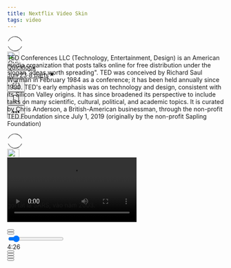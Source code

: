 ```yaml
---
title: Nextflix Video Skin
tags: video
---
```


<link rel="stylesheet" href="/assets/css/toc.css">
<script src="/assets/js/toc.js"/></script>

<div class="ijk"><div class="ntt fb ik il im" style="height: 28px;"><div class="o ntt"><div><a href="https://quicklook.netlify.app/about/" rel="noopener"><div class="ce in io"><div class="ip ntt fa o p gnn iq ir is it iu eg"><svg width="36" height="36" viewBox="0 0 36 36"><path fill-rule="evenodd" clip-rule="evenodd" d="M18 1.87c-6.63 0-12.4 4.14-15.21 10.21L2 11.71C4.94 5.37 11 1 18 1s13.06 4.37 16 10.71l-.79.37C30.4 6.01 24.63 1.88 18 1.88zM2.79 23.92c2.81 6.07 8.58 10.2 15.21 10.2 6.63 0 12.4-4.13 15.21-10.2l.79.37C31.06 30.63 25 35 18 35S4.94 30.63 2 24.29l.79-.37z"></path></svg></div><img alt="Quicklook" class="amm dpp io in" src="https://avatars0.githubusercontent.com/u/68094278?v=4?crop=0.525xw:1xh;center,top&resize=640:*" width="28" height="28" style="margin-top: 0px;"></div></a></div><div class="iv ab ntt"><div class="ntt"><div style="flex:1; align-self: center;"><span class="crr cs cb cc fgg"><a href="https://quicklook.netlify.app/about/" class="" rel="noopener" style="background-image: none;"><h10 class="crr cs cb cc gjj">Quicklook</h10></a></span></div></div><span class="crr cs cb cc gh" style="align-self: center;"><a class="" rel="noopener" href="https://quicklook.netlify.app/posts/toc" style="background-image: none;"><h10 class="crr cs cb cc gh"><span class="iw"></span>Jun 23<span class="ix gh">·</span>8 parts<svg class="iy iz ja" width="15" height="15" viewBox="0 0 15 15"><path d="M7.44 2.32c.03-.1.09-.1.12 0l1.2 3.53a.29.29 0 0 0 .26.2h3.88c.11 0 .13.04.04.1L9.8 8.33a.27.27 0 0 0-.1.29l1.2 3.53c.03.1-.01.13-.1.07l-3.14-2.18a.3.3 0 0 0-.32 0L4.2 12.22c-.1.06-.14.03-.1-.07l1.2-3.53a.27.27 0 0 0-.1-.3L2.06 6.16c-.1-.06-.07-.12.03-.12h3.89a.29.29 0 0 0 .26-.19l1.2-3.52z"></path></svg></h10></a></span></div></div><div class="ntt jb jc jd je jf jg jh ji ex" style="align-self: center;"><div class="ntt o"><div class="jj amm"><div class="by" aria-hidden="false"><button class="boo ch ax ay az ba bb bcc bdd be dl dm bh dn do"><svg width="25" height="25" class="q"><g fill-rule="evenodd"><path d="M15.6 5a.42.42 0 0 0 .17-.3.42.42 0 0 0-.12-.33l-2.8-2.79a.5.5 0 0 0-.7 0l-2.8 2.8a.4.4 0 0 0-.1.32c0 .12.07.23.16.3h.02a.45.45 0 0 0 .57-.04l2-2V10c0 .28.23.5.5.5s.5-.22.5-.5V2.93l2.02 2.02c.08.07.18.12.3.13.11.01.21-.02.3-.08v.01"></path><path d="M18 7h-1.5a.5.5 0 0 0 0 1h1.6c.5 0 .9.4.9.9v10.2c0 .5-.4.9-.9.9H6.9a.9.9 0 0 1-.9-.9V8.9c0-.5.4-.9.9-.9h1.6a.5.5 0 0 0 .35-.15A.5.5 0 0 0 9 7.5a.5.5 0 0 0-.15-.35A.5.5 0 0 0 8.5 7H7a2 2 0 0 0-2 2v10c0 1.1.9 2 2 2h11a2 2 0 0 0 2-2V9a2 2 0 0 0-2-2"></path></g></svg></button></div></div><div class="jk amm"><div><div class="iy"><div><div class="by" role="tooltip" aria-hidden="false" aria-describedby="1" aria-labelledby="1"><button class="boo ch ax ay az ba bb bcc bdd be dl dm bh dn do" onclick="tocContainer()"><svg width="25" height="25" viewBox="0 0 25 25"><path d="M19 6a2 2 0 0 0-2-2H8a2 2 0 0 0-2 2v14.66h.01c.01.1.05.2.12.28a.5.5 0 0 0 .7.03l5.67-4.12 5.66 4.13a.5.5 0 0 0 .71-.03.5.5 0 0 0 .12-.29H19V6zm-6.84 9.97L7 19.64V6a1 1 0 0 1 1-1h9a1 1 0 0 1 1 1v13.64l-5.16-3.67a.49.49 0 0 0-.68 0z" fill-rule="evenodd"></path></svg></button></div></div></div></div></div><div class="jl amm ag"><div class="by" aria-hidden="false"><div class="by" aria-hidden="false"><div class="amm bk bee"><button class="boo ch ax ay az ba bb bcc bdd be dl dm bh dn do"><svg class="q jm jn" width="25" height="25"><path d="M5 12.5c0 .55.2 1.02.59 1.41.39.4.86.59 1.41.59.55 0 1.02-.2 1.41-.59.4-.39.59-.86.59-1.41 0-.55-.2-1.02-.59-1.41A1.93 1.93 0 0 0 7 10.5c-.55 0-1.02.2-1.41.59-.4.39-.59.86-.59 1.41zm5.62 0c0 .55.2 1.02.58 1.41.4.4.87.59 1.42.59.55 0 1.02-.2 1.41-.59.4-.39.59-.86.59-1.41 0-.55-.2-1.02-.59-1.41a1.93 1.93 0 0 0-1.41-.59c-.55 0-1.03.2-1.42.59-.39.39-.58.86-.58 1.41zm5.6 0c0 .55.2 1.02.58 1.41.4.4.87.59 1.43.59.56 0 1.03-.2 1.42-.59.39-.39.58-.86.58-1.41 0-.55-.2-1.02-.58-1.41a1.93 1.93 0 0 0-1.42-.59c-.56 0-1.04.2-1.43.59-.39.39-.58.86-.58 1.41z" fill-rule="evenodd"></path></svg></button></div></div></div></div></div></div></div></div>

TED Conferences LLC (Technology, Entertainment, Design) is an American media organization that posts talks online for free distribution under the slogan "ideas worth spreading". TED was conceived by Richard Saul Wurman in February 1984 as a conference; it has been held annually since 1990. TED's early emphasis was on technology and design, consistent with its Silicon Valley origins. It has since broadened its perspective to include talks on many scientific, cultural, political, and academic topics. It is curated by Chris Anderson, a British-American businessman, through the non-profit TED Foundation since July 1, 2019 (originally by the non-profit Sapling Foundation)

<div id="bottommenu" class="ijk"><div class="ntt fb ik il im" style="height: 28px;"><div class="o ntt"><div><a href="https://quicklook.netlify.app/about/" rel="noopener"><div class="ce in io"><div class="ip ntt fa o p gnn iq ir is it iu eg"><svg width="36" height="36" viewBox="0 0 36 36"><path fill-rule="evenodd" clip-rule="evenodd" d="M18 1.87c-6.63 0-12.4 4.14-15.21 10.21L2 11.71C4.94 5.37 11 1 18 1s13.06 4.37 16 10.71l-.79.37C30.4 6.01 24.63 1.88 18 1.88zM2.79 23.92c2.81 6.07 8.58 10.2 15.21 10.2 6.63 0 12.4-4.13 15.21-10.2l.79.37C31.06 30.63 25 35 18 35S4.94 30.63 2 24.29l.79-.37z"></path></svg></div><img alt="Quicklook" class="amm dpp io in" src="https://avatars0.githubusercontent.com/u/68094278?v=4?crop=0.525xw:1xh;center,top&resize=640:*" width="28" height="28" style="margin-top: 0px;"></div></a></div></div><div class="ntt jb jc jd je jf jg jh ji ex" style="align-self: center;"><div class="ntt o"><div class="jj amm"><div class="by" aria-hidden="false"><button class="boo ch ax ay az ba bb bcc bdd be dl dm bh dn do"><svg width="25" height="25" class="q" style="fill: #f5f5f7;"><g fill-rule="evenodd"><path d="M15.6 5a.42.42 0 0 0 .17-.3.42.42 0 0 0-.12-.33l-2.8-2.79a.5.5 0 0 0-.7 0l-2.8 2.8a.4.4 0 0 0-.1.32c0 .12.07.23.16.3h.02a.45.45 0 0 0 .57-.04l2-2V10c0 .28.23.5.5.5s.5-.22.5-.5V2.93l2.02 2.02c.08.07.18.12.3.13.11.01.21-.02.3-.08v.01"></path><path d="M18 7h-1.5a.5.5 0 0 0 0 1h1.6c.5 0 .9.4.9.9v10.2c0 .5-.4.9-.9.9H6.9a.9.9 0 0 1-.9-.9V8.9c0-.5.4-.9.9-.9h1.6a.5.5 0 0 0 .35-.15A.5.5 0 0 0 9 7.5a.5.5 0 0 0-.15-.35A.5.5 0 0 0 8.5 7H7a2 2 0 0 0-2 2v10c0 1.1.9 2 2 2h11a2 2 0 0 0 2-2V9a2 2 0 0 0-2-2"></path></g></svg></button></div></div><div class="jk amm"><div><div class="iy"><div><div class="by" role="tooltip" aria-hidden="false" aria-describedby="1" aria-labelledby="1"><button class="boo ch ax ay az ba bb bcc bdd be dl dm bh dn do" onclick="tocContainer()" style="fill: #f5f5f7;"><svg width="25" height="25" viewBox="0 0 25 25"><path d="M19 6a2 2 0 0 0-2-2H8a2 2 0 0 0-2 2v14.66h.01c.01.1.05.2.12.28a.5.5 0 0 0 .7.03l5.67-4.12 5.66 4.13a.5.5 0 0 0 .71-.03.5.5 0 0 0 .12-.29H19V6zm-6.84 9.97L7 19.64V6a1 1 0 0 1 1-1h9a1 1 0 0 1 1 1v13.64l-5.16-3.67a.49.49 0 0 0-.68 0z" fill-rule="evenodd"></path></svg></button></div></div></div></div></div><div class="jl amm ag" style="margin-right: 34px;"><div class="by" aria-hidden="false"><div class="by" aria-hidden="false"><div class="amm bk bee"><button class="boo ch ax ay az ba bb bcc bdd be dl dm bh dn do"><svg class="q jm jn" width="25" height="25" style="fill: #f5f5f7;"><path d="M5 12.5c0 .55.2 1.02.59 1.41.39.4.86.59 1.41.59.55 0 1.02-.2 1.41-.59.4-.39.59-.86.59-1.41 0-.55-.2-1.02-.59-1.41A1.93 1.93 0 0 0 7 10.5c-.55 0-1.02.2-1.41.59-.4.39-.59.86-.59 1.41zm5.62 0c0 .55.2 1.02.58 1.41.4.4.87.59 1.42.59.55 0 1.02-.2 1.41-.59.4-.39.59-.86.59-1.41 0-.55-.2-1.02-.59-1.41a1.93 1.93 0 0 0-1.41-.59c-.55 0-1.03.2-1.42.59-.39.39-.58.86-.58 1.41zm5.6 0c0 .55.2 1.02.58 1.41.4.4.87.59 1.43.59.56 0 1.03-.2 1.42-.59.39-.39.58-.86.58-1.41 0-.55-.2-1.02-.58-1.41a1.93 1.93 0 0 0-1.42-.59c-.56 0-1.04.2-1.43.59-.39.39-.58.86-.58 1.41z" fill-rule="evenodd"></path></svg></button></div></div></div></div></div></div></div></div>

<link rel="stylesheet" href="/assets/css/videoskin.css">
<script src="/assets/js/videoskin.js"></script>
<style>#player{position:absolute;width:100%!important;height:100%!important;}</style>
<div class="video-wrapper" style="margin-top: 28.080px;">
	<div id="player"></div>
</div>

<script>
	const playerInstance = jwplayer("player").setup({
	controls: true,
	displaytitle: false,
	fullscreen: "true",
	primary: "html5",
	stretching: "uniform",
	aspectratio: "16:9",
	renderCaptionsNatively: false,
	autostart: false,
	abouttext: "Creator Website",
	aboutlink: "https://www.facebook.com/Sickboy.LoL",
	skin: {name: "netflix"},
	logo: {file: "#"},
	captions: {color: "#FFF", fontSize: 14, backgroundOpacity: 0, edgeStyle: "raised"},
	playlist: [
	{image:"https://cdn.plyr.io/static/demo/View_From_A_Blue_Moon_Trailer-HD.jpg",
	sources: [
	{file: "https://cdn.plyr.io/static/demo/View_From_A_Blue_Moon_Trailer-1080p.mp4", label: "1080p FHD", default: true},
        {file: "https://cdn.plyr.io/static/demo/View_From_A_Blue_Moon_Trailer-720p.mp4", label: "720p HD"},
        {file: "https://cdn.plyr.io/static/demo/View_From_A_Blue_Moon_Trailer-576p.mp4", label: "480p SD"}
	],
	captions: [
        {file: "https://cdn.plyr.io/static/demo/View_From_A_Blue_Moon_Trailer-HD.en.vtt", label: "English", kind: "captions", default: true},
        {file: "https://cdn.plyr.io/static/demo/View_From_A_Blue_Moon_Trailer-HD.fr.vtt", label: "Français", kind: "captions"}
	]
	}
	]
	});
playerInstance.on("ready", function () {
	const playerContainer = playerInstance.getContainer();
	const buttonContainer = playerContainer.querySelector(".jw-button-container");
	const spacer = buttonContainer.querySelector(".jw-spacer");
	const timeSlider = playerContainer.querySelector(".jw-slider-time");
	buttonContainer.replaceChild(timeSlider, spacer);
	});
</script>


<link rel="stylesheet" href="/assets/css/global-2838a3bb85c6d6113065.chunk.css">
<link rel="stylesheet" href="/assets/css/talk-fb26ec4d36c2425e3d81.chunk.css">
<script src="/assets/js/4a2b5feac2cf78ec1207.chunk.js"/></script>
<script src="/assets/js/e81952a22b1ee6555c44.chunk.js"/></script>

<div class="video-wrapper" style="margin-top: 28.080px;">
	<div id="video-container"></div>
</div>

<div id="video-container" style="position: relative;">
	<div style="display: block; padding-top: 56.25%;"></div>
	<div style="position: absolute; bottom: 0px; left: 0px; top: 0px; right: 0px;">
		<div class="sticky-outer-wrapper  h:full pos:r d:f j-c:c a-i:c ">
			<div class="sticky-inner-wrapper" style="position: relative; top: 0px;">
				<div class="h:full pos:r">
					<div class="h:full">
						<div class=" o:h bg:black " style="position: relative;">
							<div style="display: block; padding-top: 56.25%;"></div>
							<div style="position: absolute; bottom: 0px; left: 0px; top: 0px; right: 0px;">
								<div id="ted-player" class=" h:full w:full pos:r d:f a-i:c j-c:c bg:black ">
									<div class="d:b w:full h:full">
										<div class="h:full w:full">
											<div class="h:full w:full">
												<video playsinline="playsinline" class="h:full w:full" id="ted-player-723" crossorigin="anonymous" src="https://cdn.plyr.io/static/demo/View_From_A_Blue_Moon_Trailer-1080p.mp4" title="Elizabeth Cox: Những điều cần biết về nhóm virus corona - Elizabeth Cox">
													<track kind="subtitles" label="Arabic" src="https://pubads.g.doubleclick.net/ondemand/hls/content/2503702/vid/ElizabethCox_WhatIsACoronavirus_2020E/SIN/streams/b36af64b-6618-46ee-ae11-fd040fc98d9a/vtt/ar.vtt" srclang="ar">
													<track kind="subtitles" label="Kurdish (Central)" src="https://pubads.g.doubleclick.net/ondemand/hls/content/2503702/vid/ElizabethCox_WhatIsACoronavirus_2020E/SIN/streams/b36af64b-6618-46ee-ae11-fd040fc98d9a/vtt/ckb.vtt" srclang="ckb">
													<track kind="subtitles" label="German" src="https://pubads.g.doubleclick.net/ondemand/hls/content/2503702/vid/ElizabethCox_WhatIsACoronavirus_2020E/SIN/streams/b36af64b-6618-46ee-ae11-fd040fc98d9a/vtt/de.vtt" srclang="de">
													<track kind="subtitles" label="Greek" src="https://pubads.g.doubleclick.net/ondemand/hls/content/2503702/vid/ElizabethCox_WhatIsACoronavirus_2020E/SIN/streams/b36af64b-6618-46ee-ae11-fd040fc98d9a/vtt/el.vtt" srclang="el">
													<track kind="subtitles" label="English" src="https://pubads.g.doubleclick.net/ondemand/hls/content/2503702/vid/ElizabethCox_WhatIsACoronavirus_2020E/SIN/streams/b36af64b-6618-46ee-ae11-fd040fc98d9a/vtt/en.vtt" srclang="en">
													<track kind="subtitles" label="Spanish" src="https://pubads.g.doubleclick.net/ondemand/hls/content/2503702/vid/ElizabethCox_WhatIsACoronavirus_2020E/SIN/streams/b36af64b-6618-46ee-ae11-fd040fc98d9a/vtt/es.vtt" srclang="es">
													<track kind="subtitles" label="Persian" src="https://pubads.g.doubleclick.net/ondemand/hls/content/2503702/vid/ElizabethCox_WhatIsACoronavirus_2020E/SIN/streams/b36af64b-6618-46ee-ae11-fd040fc98d9a/vtt/fa.vtt" srclang="fa">
													<track kind="subtitles" label="Finnish" src="https://pubads.g.doubleclick.net/ondemand/hls/content/2503702/vid/ElizabethCox_WhatIsACoronavirus_2020E/SIN/streams/b36af64b-6618-46ee-ae11-fd040fc98d9a/vtt/fi.vtt" srclang="fi">
													<track kind="subtitles" label="French" src="https://pubads.g.doubleclick.net/ondemand/hls/content/2503702/vid/ElizabethCox_WhatIsACoronavirus_2020E/SIN/streams/b36af64b-6618-46ee-ae11-fd040fc98d9a/vtt/fr.vtt" srclang="fr">
													<track kind="subtitles" label="Hebrew" src="https://pubads.g.doubleclick.net/ondemand/hls/content/2503702/vid/ElizabethCox_WhatIsACoronavirus_2020E/SIN/streams/b36af64b-6618-46ee-ae11-fd040fc98d9a/vtt/he.vtt" srclang="he">
													<track kind="subtitles" label="Croatian" src="https://pubads.g.doubleclick.net/ondemand/hls/content/2503702/vid/ElizabethCox_WhatIsACoronavirus_2020E/SIN/streams/b36af64b-6618-46ee-ae11-fd040fc98d9a/vtt/hr.vtt" srclang="hr">
													<track kind="subtitles" label="Hungarian" src="https://pubads.g.doubleclick.net/ondemand/hls/content/2503702/vid/ElizabethCox_WhatIsACoronavirus_2020E/SIN/streams/b36af64b-6618-46ee-ae11-fd040fc98d9a/vtt/hu.vtt" srclang="hu">
													<track kind="subtitles" label="Indonesian" src="https://pubads.g.doubleclick.net/ondemand/hls/content/2503702/vid/ElizabethCox_WhatIsACoronavirus_2020E/SIN/streams/b36af64b-6618-46ee-ae11-fd040fc98d9a/vtt/id.vtt" srclang="id">
													<track kind="subtitles" label="Italian" src="https://pubads.g.doubleclick.net/ondemand/hls/content/2503702/vid/ElizabethCox_WhatIsACoronavirus_2020E/SIN/streams/b36af64b-6618-46ee-ae11-fd040fc98d9a/vtt/it.vtt" srclang="it">
													<track kind="subtitles" label="Korean" src="https://pubads.g.doubleclick.net/ondemand/hls/content/2503702/vid/ElizabethCox_WhatIsACoronavirus_2020E/SIN/streams/b36af64b-6618-46ee-ae11-fd040fc98d9a/vtt/ko.vtt" srclang="ko">
													<track kind="subtitles" label="Kurdish" src="https://pubads.g.doubleclick.net/ondemand/hls/content/2503702/vid/ElizabethCox_WhatIsACoronavirus_2020E/SIN/streams/b36af64b-6618-46ee-ae11-fd040fc98d9a/vtt/ku.vtt" srclang="ku">
													<track kind="subtitles" label="Latvian" src="https://pubads.g.doubleclick.net/ondemand/hls/content/2503702/vid/ElizabethCox_WhatIsACoronavirus_2020E/SIN/streams/b36af64b-6618-46ee-ae11-fd040fc98d9a/vtt/lv.vtt" srclang="lv">
													<track kind="subtitles" label="Burmese" src="https://pubads.g.doubleclick.net/ondemand/hls/content/2503702/vid/ElizabethCox_WhatIsACoronavirus_2020E/SIN/streams/b36af64b-6618-46ee-ae11-fd040fc98d9a/vtt/my.vtt" srclang="my">
													<track kind="subtitles" label="Polish" src="https://pubads.g.doubleclick.net/ondemand/hls/content/2503702/vid/ElizabethCox_WhatIsACoronavirus_2020E/SIN/streams/b36af64b-6618-46ee-ae11-fd040fc98d9a/vtt/pl.vtt" srclang="pl">
													<track kind="subtitles" label="Portuguese" src="https://pubads.g.doubleclick.net/ondemand/hls/content/2503702/vid/ElizabethCox_WhatIsACoronavirus_2020E/SIN/streams/b36af64b-6618-46ee-ae11-fd040fc98d9a/vtt/pt.vtt" srclang="pt">
													<track kind="subtitles" label="Portuguese, Brazilian" src="https://pubads.g.doubleclick.net/ondemand/hls/content/2503702/vid/ElizabethCox_WhatIsACoronavirus_2020E/SIN/streams/b36af64b-6618-46ee-ae11-fd040fc98d9a/vtt/pt-br.vtt" srclang="pt-br">
													<track kind="subtitles" label="Romanian" src="https://pubads.g.doubleclick.net/ondemand/hls/content/2503702/vid/ElizabethCox_WhatIsACoronavirus_2020E/SIN/streams/b36af64b-6618-46ee-ae11-fd040fc98d9a/vtt/ro.vtt" srclang="ro">
													<track kind="subtitles" label="Russian" src="https://pubads.g.doubleclick.net/ondemand/hls/content/2503702/vid/ElizabethCox_WhatIsACoronavirus_2020E/SIN/streams/b36af64b-6618-46ee-ae11-fd040fc98d9a/vtt/ru.vtt" srclang="ru">
													<track kind="subtitles" label="Slovak" src="https://pubads.g.doubleclick.net/ondemand/hls/content/2503702/vid/ElizabethCox_WhatIsACoronavirus_2020E/SIN/streams/b36af64b-6618-46ee-ae11-fd040fc98d9a/vtt/sk.vtt" srclang="sk">
													<track kind="subtitles" label="Serbian" src="https://pubads.g.doubleclick.net/ondemand/hls/content/2503702/vid/ElizabethCox_WhatIsACoronavirus_2020E/SIN/streams/b36af64b-6618-46ee-ae11-fd040fc98d9a/vtt/sr.vtt" srclang="sr">
													<track kind="subtitles" label="Turkish" src="https://pubads.g.doubleclick.net/ondemand/hls/content/2503702/vid/ElizabethCox_WhatIsACoronavirus_2020E/SIN/streams/b36af64b-6618-46ee-ae11-fd040fc98d9a/vtt/tr.vtt" srclang="tr">
													<track kind="subtitles" label="Vietnamese" src="https://pubads.g.doubleclick.net/ondemand/hls/content/2503702/vid/ElizabethCox_WhatIsACoronavirus_2020E/SIN/streams/b36af64b-6618-46ee-ae11-fd040fc98d9a/vtt/vi.vtt" srclang="vi">
													<track kind="subtitles" label="Chinese, Simplified" src="https://pubads.g.doubleclick.net/ondemand/hls/content/2503702/vid/ElizabethCox_WhatIsACoronavirus_2020E/SIN/streams/b36af64b-6618-46ee-ae11-fd040fc98d9a/vtt/zh-cn.vtt" srclang="zh-cn">
													<track kind="subtitles" label="Chinese, Traditional" src="https://pubads.g.doubleclick.net/ondemand/hls/content/2503702/vid/ElizabethCox_WhatIsACoronavirus_2020E/SIN/streams/b36af64b-6618-46ee-ae11-fd040fc98d9a/vtt/zh-tw.vtt" srclang="zh-tw">
												</video>
												<div style="display: none; position: absolute; top: 0px; left: 0px; width: 100%; height: 100%;"></div>
												<div style="display: none; position: absolute; top: 0px; left: 0px; width: 100%; height: 100%;"></div>
											</div>
										</div>
									</div>
									<div class=" bottom:1 bottom7@md d:f a-i:c left:0 right:0 pos:a p-x:4 p-x:10@md z-i:1 " style="transform: translateY(-3rem);">
										<div class=" d:f j-c:c a-i:c w:full ">
											<div class=" bg:black.3 c:white f:1@md p-y:1 p-x:2 m-x:1 f:3@md p-y:2@md p-x:5@md m-x:2@md b-r:.1 t-a:c " dir="ltr">
												<span>gọi tắt là SARS, vào năm 2003.</span>
											</div>
										</div>
									</div>
									<div class=" pos:a pos:c ">
										<button aria-label="Play Video" class=" sb pos:a pos:c w:full " style="outline: none; opacity: 1;">
										</button>
										<div style="opacity: 1;">
											<div class=" pos:a w:full bottom:0 " style="pointer-events: all;">
												<div class=" bottom:0 h:full p-y:5 p-y:9@md pos:a w:full z-i:0 " style="background: linear-gradient(rgba(0, 0, 0, 0), rgba(0, 0, 0, 0.5)); pointer-events: none;"></div>
												<div class=" p-b:.5 p-x:.8 pos:r z-i:5 ">
													<div class="z-i:0 d:f j-c:s-a a-i:c l-h:d h:full">
														<div class="m-r:1">
															<button title="play video" aria-controls="video1" class=" sb p:1 hover/bg:white.7 b-r:.1 cur:p ">
																<span class="SVGInline  d:b w:2 h:2 c:white ">
																	<svg class="SVGInline-svg -svg d:b-svg w:2-svg h:2-svg c:white-svg -svg" fill="currentColor" id="plyr-play" viewBox="0 0 18 18">
																		<path d="M15.562 8.1L3.87.225C3.052-.337 2 .225 2 1.125v15.75c0 .9 1.052 1.462 1.87.9L15.563 9.9c.584-.45.584-1.35 0-1.8z"></path>
																	</svg>
																</span>
															</button>
														</div>
														<div class="flx-g:1">
															<div style="user-select: none;">
																<div class=" pos:r ">
																	<div class=" video-progress-bar video-progress-bar--horizontal ">
																		<div class="video-progress-bar__fill" style="width: 10.1351%;">
																		</div>
																		<input class="video-progress-bar__input" title="Video seek control" type="range" min="0" max="296" step="0.1" value="30">
																	</div>
																</div>
															</div>
														</div>
														<div>
															<span class=" c:white f:.9 m-l:4 m-r:1 ">4:26
															</span>
														</div>
														<div class="z-i:0 pos:r top:0">
															<button title="mute volume" aria-controls="video1" class=" sb p:1 hover/bg:white.7 b-r:.1 cur:p ">
																<span class="SVGInline  d:b w:2 h:2 c:white ">
																	<svg class="SVGInline-svg -svg d:b-svg w:2-svg h:2-svg c:white-svg -svg" fill="currentColor" id="plyr-volume" viewBox="0 0 18 18">
																		<path d="M15.6 3.3c-.4-.4-1-.4-1.4 0-.4.4-.4 1 0 1.4C15.4 5.9 16 7.4 16 9c0 1.6-.6 3.1-1.8 4.3-.4.4-.4 1 0 1.4.2.2.5.3.7.3.3 0 .5-.1.7-.3C17.1 13.2 18 11.2 18 9s-.9-4.2-2.4-5.7z">
																		</path>
																		<path d="M11.282 5.282a.909.909 0 0 0 0 1.316c.735.735.995 1.458.995 2.402 0 .936-.425 1.917-.995 2.487a.909.909 0 0 0 0 1.316c.145.145.636.262 1.018.156a.725.725 0 0 0 .298-.156C13.773 11.733 14.13 10.16 14.13 9c0-.17-.002-.34-.011-.51-.053-.992-.319-2.005-1.522-3.208a.909.909 0 0 0-1.316 0zM3.786 6.008H.714C.286 6.008 0 6.31 0 6.76v4.512c0 .452.286.752.714.752h3.072l4.071 3.858c.5.3 1.143 0 1.143-.602V2.752c0-.601-.643-.977-1.143-.601L3.786 6.008z">
																		</path>
																	</svg>
																</span>
															</button>
															<div class="pos:r m-x:1" style="pointer-events: none;">
															</div>
														</div>
														<div class="z-i:0 pos:r bottom:0">
															<button title="subtitle controls" aria-controls="video1" class=" sb p:1 hover/bg:white.7 b-r:.1 cur:p ">
																<span class="SVGInline  d:b w:2 h:2 c:white ">
																	<svg class="SVGInline-svg -svg d:b-svg w:2-svg h:2-svg c:white-svg -svg" fill="currentColor" viewBox="0 0 26 23" xmlns="http://www.w3.org/2000/svg">
																		<title>Subtitles</title>
																		<path d="M0 0h26v22.677L21.544 17.8H0V0zm6.276 11.602a2.373 2.373 0 1 0 0-4.746 2.373 2.373 0 0 0 0 4.746zm6.592 0a2.373 2.373 0 1 0 0-4.746 2.373 2.373 0 0 0 0 4.746zm6.592 0a2.373 2.373 0 1 0 0-4.746 2.373 2.373 0 0 0 0 4.746z" fill="#FFF" fill-rule="evenodd">
																		</path>
																	</svg>
																</span>
															</button>
															<span style="pointer-events: none;"></span>
														</div>
														<div class="z-i:0 pos:r bottom:0">
															<button title="More Options" aria-controls="video1" class=" sb p:1 hover/bg:white.7 b-r:.1 cur:p ">
																<span class="SVGInline  d:b w:2 h:2 c:white ">
																	<svg class="SVGInline-svg -svg d:b-svg w:2-svg h:2-svg c:white-svg -svg" fill="currentColor" xmlns="http://www.w3.org/2000/svg" viewBox="0 0 18 18">
																		<path fill="#FFF" fill-rule="evenodd" d="M1.08 10.695c.327.038.693.058 1.078.077.27.02.501.193.579.463.134.424.289.828.5 1.194a.643.643 0 0 1-.077.733c-.25.289-.5.578-.693.828a.65.65 0 0 0 .038.868l1.137 1.137a.65.65 0 0 0 .868.038c.25-.212.52-.443.828-.693a.643.643 0 0 1 .733-.078c.385.193.79.367 1.194.501.251.078.444.309.463.579.02.385.058.751.077 1.079a.646.646 0 0 0 .636.578h1.619c.328 0 .617-.25.636-.578.038-.328.058-.694.077-1.08a.637.637 0 0 1 .462-.578c.424-.134.83-.289 1.195-.5a.643.643 0 0 1 .733.077c.289.25.578.5.828.693a.65.65 0 0 0 .868-.038l1.137-1.137a.65.65 0 0 0 .038-.868c-.212-.25-.443-.52-.694-.828a.643.643 0 0 1-.077-.733 9.22 9.22 0 0 0 .501-1.194.664.664 0 0 1 .579-.463c.385-.02.751-.058 1.079-.077a.646.646 0 0 0 .578-.636V8.44a.632.632 0 0 0-.578-.636 16.697 16.697 0 0 0-1.08-.077.637.637 0 0 1-.578-.462 6.005 6.005 0 0 0-.5-1.195.643.643 0 0 1 .076-.733c.251-.289.502-.578.694-.828a.65.65 0 0 0-.038-.868l-1.137-1.137a.65.65 0 0 0-.868-.038c-.25.212-.52.443-.828.694a.643.643 0 0 1-.733.077 9.22 9.22 0 0 0-1.195-.501.664.664 0 0 1-.462-.579c-.02-.385-.058-.751-.077-1.079A.646.646 0 0 0 10.06.5H8.44a.632.632 0 0 0-.636.578c-.038.328-.058.694-.077 1.08a.637.637 0 0 1-.463.578c-.424.134-.828.289-1.194.5a.643.643 0 0 1-.733-.076c-.289-.251-.578-.502-.828-.694a.65.65 0 0 0-.868.038L2.505 3.641a.65.65 0 0 0-.038.868c.212.25.443.52.693.828a.643.643 0 0 1 .078.733 9.22 9.22 0 0 0-.501 1.195.664.664 0 0 1-.579.462c-.385.02-.751.058-1.079.077a.646.646 0 0 0-.578.636v1.619a.604.604 0 0 0 .578.636zm8.17-5.82a4.372 4.372 0 0 1 4.375 4.375 4.372 4.372 0 0 1-4.375 4.374A4.372 4.372 0 0 1 4.876 9.25 4.36 4.36 0 0 1 9.25 4.875z">
																		</path>
																	</svg>
																</span>
															</button>
															<span style="pointer-events: none;"></span>
														</div>
														<div>
															<button title="Enter Fullscreen" aria-controls="video1" class=" sb p:1 hover/bg:white.7 b-r:.1 cur:p ">
																<span class="SVGInline  d:b w:2 h:2 c:white ">
																	<svg class="SVGInline-svg -svg d:b-svg w:2-svg h:2-svg c:white-svg -svg" fill="currentColor" id="plyr-enter-fullscreen" viewBox="0 0 18 18">
																		<path d="M10 3h3.6l-4 4L11 8.4l4-4V8h2V1h-7zM7 9.6l-4 4V10H1v7h7v-2H4.4l4-4z">
																		</path>
																	</svg>
																</span>
															</button>
														</div>
													</div>
												</div>
											</div>
										</div>
									</div>
								</div>
							</div>
						</div>
					</div>
					<div class="">
					</div>
				</div>
			</div>
		</div>
	</div>
</div>
